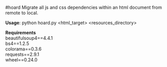 #hoard 
Migrate all js and css dependencies within an html document from remote to local.

<b>Usage</b>: python hoard.py \<html_target\> \<resources_directory\>

<b>Requirements</b>
  <br>  beautifulsoup4==4.4.1
  <br>  bs4==1.2.5
  <br>  colorama==0.3.6
  <br>  requests==2.9.1
  <br>  wheel==0.24.0
